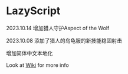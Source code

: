 # LazyScript
2023.10.14
增加猎人守护Aspect of the Wolf

2023.10.08
添加了猎人的乌龟服的新技能稳固射击


增加简体中文本地化




Look at [Wiki](https://github.com/laytya/LazyScript/wiki) for more info
